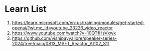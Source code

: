 
# Learn List
1. https://learn.microsoft.com/en-us/training/modules/get-started-openai/?wt.mc_id=youtube_23226_video_reactor
2. https://www.youtube.com/watch?v=10QTfHsVxwk
3. https://github.com/vishipayyallore/speaker-series-2024/tree/main/0813_MSFT_Reactor_AI102_S11
